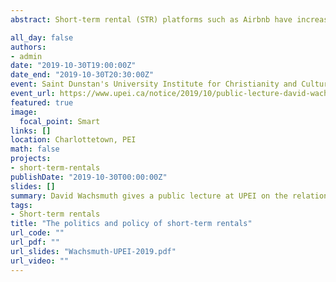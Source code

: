 ```yaml
---
abstract: Short-term rental (STR) platforms such as Airbnb have increasingly become the focal point of an urban conflict over how residential properties should be used, and in whose interests. Building on the results of a multi-year research project investigating STRs in cities around the world, this presentation addresses three crucial questions. 1) Housing impacts- What impact have STRs had on urban housing availability and affordability, and on neighbourhood quality of life? 2) Social dynamics- How is the platform economy changing social and economic relationships between inhabitants, housing, and urban space? 3) Policy options- What policy options are available to governments seeking to regulate STRs in the public interest? What evidence exists about the effectiveness of different regulatory approaches? In answering these questions, the presentation will include a detailed empirical discussion of the state of short-term rentals on Prince Edward Island.

all_day: false
authors:
- admin
date: "2019-10-30T19:00:00Z"
date_end: "2019-10-30T20:30:00Z"
event: Saint Dunstan's University Institute for Christianity and Culture public lecture
event_url: https://www.upei.ca/notice/2019/10/public-lecture-david-wachsmuth-mcgill-university-policy-and-politics-short-term
featured: true
image:
  focal_point: Smart
links: []
location: Charlottetown, PEI
math: false
projects:
- short-term-rentals
publishDate: "2019-10-30T00:00:00Z"
slides: []
summary: David Wachsmuth gives a public lecture at UPEI on the relationship between short-term rentals and local housing markets.
tags:
- Short-term rentals
title: "The politics and policy of short-term rentals"
url_code: ""
url_pdf: ""
url_slides: "Wachsmuth-UPEI-2019.pdf"
url_video: ""
---
```

